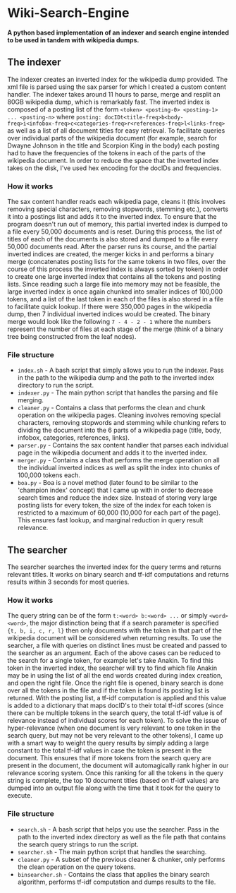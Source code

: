 # Wiki-Search-Engine
**A python based implementation of an indexer and search engine intended to be used in tandem with wikipedia dumps.**

## The indexer
The indexer creates an inverted index for the wikipedia dump provided. The xml file is parsed using the sax parser for which I created a custom content handler. The indexer takes around 11 hours to parse, merge and resplit an 80GB wikipedia dump, which is remarkably fast.
The inverted index is composed of a posting list of the form ```<token> <posting-0> <posting-1> ... <posting-n>``` where ```posting: docIDt<title-freq>b<body-freq>i<infobox-freq>c<categories-freq>r<references-freq>l<links-freq>``` as well as a list of all document titles for easy retrieval. 
To facilitate queries over individual parts of the wikipedia document (for example, search for Dwayne Johnson in the title and Scorpion King in the body) each posting had to have the frequencies of the tokens in each of the parts of the wikipedia document. In order to reduce the space that the inverted index takes on the disk, I've used hex encoding for the docIDs and frequencies. 

### How it works
The sax content handler reads each wikipedia page, cleans it (this involves removing special characters, removing stopwords, stemming etc.), converts it into a postings list and adds it to the inverted index. To ensure that the program doesn't run out of memory, this partial inverted index is dumped to a file every 50,000 documents and is reset. During this process, the list of titles of each of the documents is also stored and dumped to a file every 50,000 documents read.
After the parser runs its course, and the partial inverted indices are created, the merger kicks in and performs a binary merge (concatenates posting lists for the same tokens in two files, over the course of this process the inverted index is always sorted by token) in order to create one large inverted index that contains all the tokens and posting lists. Since reading such a large file into memory may not be feasible, the large inverted index is once again chunked into smaller indices of 100,000 tokens, and a list of the last token in each of the files is also stored in a file to facilitate quick lookup. 
If there were 350,000 pages in the wikipedia dump, then 7 individual inverted indices would be created. The binary merge would look like the following
```7 - 4 - 2 - 1``` where the numbers represent the number of files at each stage of the merge (think of a binary tree being constructed from the leaf nodes). 

### File structure
- ```index.sh```   - A bash script that simply allows you to run the indexer. Pass in the path to the wikipedia dump and the path to the inverted index directory to run the script. 
- ```indexer.py``` - The main python script that handles the parsing and file merging. 
- ```cleaner.py``` - Contains a class that performs the clean and chunk operation on the wikipedia pages. Cleaning involves removing special characters, removing stopwords and stemming while chunking refers to dividing the document into the 6 parts of a wikipedia page (title, body, infobox, categories, references, links). 
- ```parser.py```  - Contains the sax content handler that parses each individual page in the wikipedia document and adds it to the inverted index. 
- ```merger.py```  - Contains a class that performs the merge operation on all the individual inverted indices as well as split the index into chunks of 100,000 tokens each. 
- ```boa.py```     - Boa is a novel method (later found to be similar to the 'champion index' concept) that I came up with in order to decrease search times and reduce the index size. Instead of storing very large posting lists for every token, the size of the index for each token is restricted to a maximum of 60,000 (10,000 for each part of the page). This ensures fast lookup, and marginal reduction in query result relevance. 

## The searcher
The searcher searches the inverted index for the query terms and returns relevant titles. It works on binary search and tf-idf computations and returns results within 3 seconds for most queries. 

### How it works
The query string can be of the form 
```t:<word> b:<word> ...``` or simply ```<word> <word>```, the major distinction being that if a search parameter is specified ```{t, b, i, c, r, l}``` then only documents with the token in that part of the wikipedia document will be considered when returning results. To use the searcher, a file with queries on distinct lines must be created and passed to the searcher as an argument.
Each of the above cases can be reduced to the search for a single token, for example let's take Anakin. To find this token in the inverted index, the searcher will try to find which file Anakin may be in using the list of all the end words created during index creation, and open the right file. Once the right file is opened, binary search is done over all the tokens in the file and if the token is found its posting list is returned. 
With the posting list, a tf-idf computation is applied and this value is added to a dictionary that maps docID's to their total tf-idf scores (since there can be multiple tokens in the search query, the total tf-idf value is of relevance instead of individual scores for each token). 
To solve the issue of hyper-relevance (when one document is very relevant to one token in the search query, but may not be very relevant to the other tokens), I came up with a smart way to weight the query results by simply adding a large constant to the total tf-idf values in case the token is present in the document. This ensures that if more tokens from the search query are present in the document, the document will automagically rank higher in our relevance scoring system. Once this ranking for all the tokens in the query string is complete, the top 10 document titles (based on tf-idf values) are dumped into an output file along with the time that it took for the query to execute.

### File structure
- ```search.sh```      - A bash script that helps you use the searcher. Pass in the path to the inverted index directory as well as the file path that contains the search query strings to run the script.
- ```searcher.sh```    - The main python script that handles the searching. 
- ```cleaner.py```     - A subset of the previous cleaner & chunker, only performs the clean operation on the query tokens. 
- ```binsearcher.sh``` - Contains the class that applies the binary search algorithm, performs tf-idf computation and dumps results to the file. 
